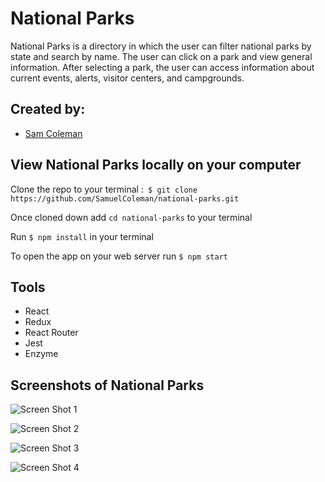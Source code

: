 # National Parks

National Parks is a directory in which the user can filter national parks by state and search by name. The user can click on a park and view general information. After selecting a park, the user can access information about current events, alerts, visitor centers, and campgrounds. 

## Created by:

- [Sam Coleman](https://github.com/SamuelColeman)

## View National Parks locally on your computer

Clone the repo to your terminal :``` $ git clone https://github.com/SamuelColeman/national-parks.git```

Once cloned down add ``` cd national-parks ``` to your terminal

Run ``` $ npm install ``` in your terminal

To open the app on your web server run ``` $ npm start ```

## Tools

  - React
  - Redux
  - React Router
  - Jest
  - Enzyme
  
## Screenshots of National Parks

![Screen Shot 1]()

![Screen Shot 2]()

![Screen Shot 3]()

![Screen Shot 4]()
